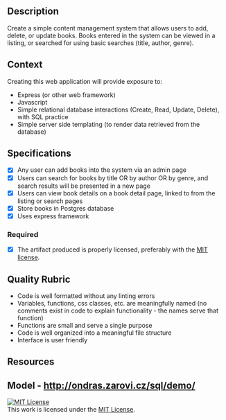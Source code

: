 ## Description

Create a simple content management system that allows users to add, delete, or update books.  Books entered in the system can be viewed in a listing, or searched for using basic searches (title, author, genre).

## Context

Creating this web application will provide exposure to:
* Express (or other web framework)
* Javascript
* Simple relational database interactions (Create, Read, Update, Delete), with SQL practice
* Simple server side templating (to render data retrieved from the database)

## Specifications

- [x] Any user can add books into the system via an admin page
- [x] Users can search for books by title OR by author OR by genre, and search results will be presented in a new page
- [x] Users can view book details on a book detail page, linked to from the listing or search pages
- [x] Store books in Postgres database
- [x] Uses express framework

### Required

- [x] The artifact produced is properly licensed, preferably with the [MIT license][mit-license].

## Quality Rubric

- Code is well formatted without any linting errors
- Variables, functions, css classes, etc. are meaningfully named (no comments exist in code to explain functionality - the names serve that function)
- Functions are small and serve a single purpose
- Code is well organized into a meaningful file structure
- Interface is user friendly

## Resources
Model -
http://ondras.zarovi.cz/sql/demo/
---

<!-- LICENSE -->

<a rel="license" href="https://github.com/ameliavoncat/freezing-ringtail/blob/master/LICENSE"><img alt="MIT License" style="border-width:0" src="https://github.com/ameliavoncat/freezing-ringtail/blob/master/LICENSE" /></a>
<br />This work is licensed under the <a rel="license" href="https://github.com/ameliavoncat/freezing-ringtail/blob/master/LICENSE">MIT License</a>.

[mit-license]: https://opensource.org/licenses/MIT

